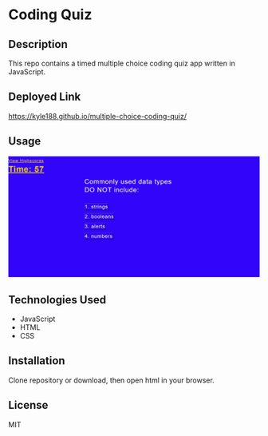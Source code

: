 # Coding Quiz


## Description

This repo contains a timed multiple choice coding quiz app written in JavaScript.  

## Deployed Link

https://kyle188.github.io/multiple-choice-coding-quiz/

## Usage

![demo](./assets/coding-quiz-screenshot.jpg)

## Technologies Used

* JavaScript
* HTML
* CSS

## Installation  

Clone repository or download, then open html in your browser.

## License

MIT